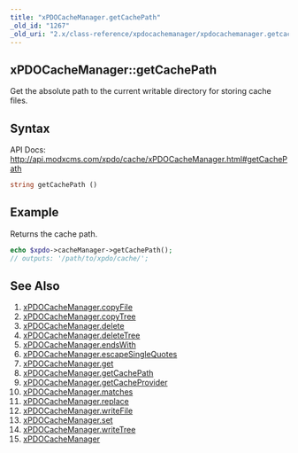 ```yaml
---
title: "xPDOCacheManager.getCachePath"
_old_id: "1267"
_old_uri: "2.x/class-reference/xpdocachemanager/xpdocachemanager.getcachepath"
---
```


## xPDOCacheManager::getCachePath

Get the absolute path to the current writable directory for storing cache files.

## Syntax

API Docs: <http://api.modxcms.com/xpdo/cache/xPDOCacheManager.html#getCachePath>

``` php
string getCachePath ()
```

## Example

Returns the cache path.

``` php
echo $xpdo->cacheManager->getCachePath();
// outputs: '/path/to/xpdo/cache/';
```

## See Also

1. [xPDOCacheManager.copyFile](extending-modx/xpdo/class-reference/xpdocachemanager/xpdocachemanager.copyfile)
2. [xPDOCacheManager.copyTree](extending-modx/xpdo/class-reference/xpdocachemanager/xpdocachemanager.copytree)
3. [xPDOCacheManager.delete](extending-modx/xpdo/class-reference/xpdocachemanager/xpdocachemanager.delete)
4. [xPDOCacheManager.deleteTree](extending-modx/xpdo/class-reference/xpdocachemanager/xpdocachemanager.deletetree)
5. [xPDOCacheManager.endsWith](extending-modx/xpdo/class-reference/xpdocachemanager/xpdocachemanager.endswith)
6. [xPDOCacheManager.escapeSingleQuotes](extending-modx/xpdo/class-reference/xpdocachemanager/xpdocachemanager.escapesinglequotes)
7. [xPDOCacheManager.get](extending-modx/xpdo/class-reference/xpdocachemanager/xpdocachemanager.get)
8. [xPDOCacheManager.getCachePath](extending-modx/xpdo/class-reference/xpdocachemanager/xpdocachemanager.getcachepath)
9. [xPDOCacheManager.getCacheProvider](extending-modx/xpdo/class-reference/xpdocachemanager/xpdocachemanager.getcacheprovider)
10. [xPDOCacheManager.matches](extending-modx/xpdo/class-reference/xpdocachemanager/xpdocachemanager.matches)
11. [xPDOCacheManager.replace](extending-modx/xpdo/class-reference/xpdocachemanager/xpdocachemanager.replace)
12. [xPDOCacheManager.writeFile](extending-modx/xpdo/class-reference/xpdocachemanager/xpdocachemanager.writefile)
13. [xPDOCacheManager.set](extending-modx/xpdo/class-reference/xpdocachemanager/xpdocachemanager.set)
14. [xPDOCacheManager.writeTree](extending-modx/xpdo/class-reference/xpdocachemanager/xpdocachemanager.writetree)
15. [xPDOCacheManager](extending-modx/xpdo/class-reference/xpdocachemanager "xPDOCacheManager")